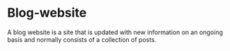 # Blog-website


A blog website is a site that is updated with new information on an ongoing basis and normally consists of a collection of posts.
